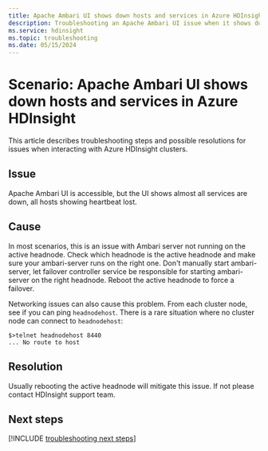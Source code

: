 ```yaml
---
title: Apache Ambari UI shows down hosts and services in Azure HDInsight
description: Troubleshooting an Apache Ambari UI issue when it shows down hosts and services in Azure HDInsight
ms.service: hdinsight
ms.topic: troubleshooting
ms.date: 05/15/2024
---
```


# Scenario: Apache Ambari UI shows down hosts and services in Azure HDInsight

This article describes troubleshooting steps and possible resolutions for issues when interacting with Azure HDInsight clusters.

## Issue

Apache Ambari UI is accessible, but the UI shows almost all services are down, all hosts showing heartbeat lost.

## Cause

In most scenarios, this is an issue with Ambari server not running on the active headnode. Check which headnode is the active headnode and make sure your ambari-server runs on the right one. Don't manually start ambari-server, let failover controller service be responsible for starting ambari-server on the right headnode. Reboot the active headnode to force a failover.

Networking issues can also cause this problem. From each cluster node, see if you can ping `headnodehost`. There is a rare situation where no cluster node can connect to `headnodehost`:

```
$>telnet headnodehost 8440
... No route to host
```

## Resolution

Usually rebooting the active headnode will mitigate this issue. If not please contact HDInsight support team.

## Next steps

[!INCLUDE [troubleshooting next steps](../includes/hdinsight-troubleshooting-next-steps.md)]
